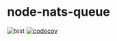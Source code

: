 node-nats-queue
===============

![test](https://github.com/arusakov/node-nats-queue/actions/workflows/test.yml/badge.svg?branch=main)
[![codecov](https://codecov.io/gh/arusakov/node-nats-queue/graph/badge.svg?token=WAVYXTQJ9Q)](https://codecov.io/gh/arusakov/node-nats-queue)
